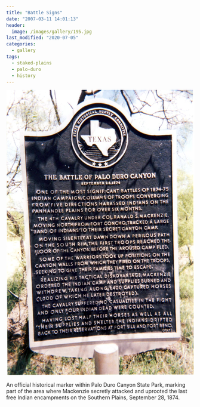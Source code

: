 ```yaml
---
title: "Battle Signs"
date: "2007-03-11 14:01:13"
header:
  image: /images/gallery/195.jpg
last_modified: "2020-07-05"
categories:
  - gallery
tags:
  - staked-plains
  - palo-duro
  - history  
---
```

![195](/images/gallery/195.jpg)

An official historical marker within Palo Duro Canyon State Park, marking part of the area where Mackenzie secretly attacked and uprooted the last free Indian encampments on the Southern Plains, September 28, 1874.
